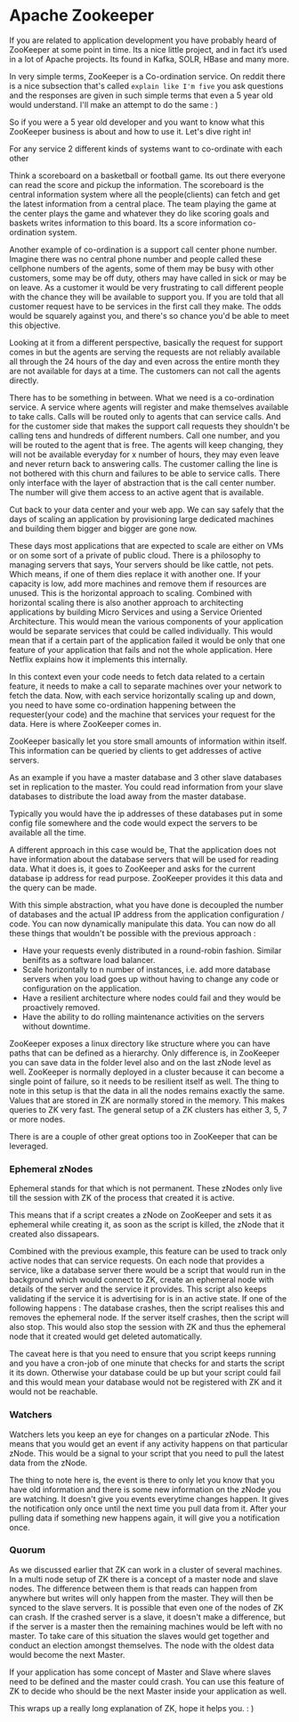 # Apache Zookeeper
If you are related to application development you have probably heard of ZooKeeper at some point in time. Its a nice little project, and in fact it’s used in a lot of Apache projects. Its found in Kafka, SOLR, HBase and many more.

In very simple terms, ZooKeeper is a Co-ordination service. On reddit there is a nice subsection that's called `explain like I'm five` you ask questions and the responses are given in such simple terms that even a 5 year old would understand. I'll make an attempt to do the same : )

So if you were a 5 year old developer and you want to know what this ZooKeeper business is about and how to use it. Let's dive right in!

For any service
2 different kinds of systems want to co-ordinate with each other

Think a scoreboard on a basketball or football game. Its out there everyone can read the score and pickup the information. The scoreboard is the central information system where all the people(clients) can fetch and get the latest information from a central place. The team playing the game at the center plays the game and whatever they do like scoring goals and baskets writes information to this board. Its a score information co-ordination system.

Another example of co-ordination is a support call center phone number. Imagine there was no central phone number and people called these cellphone numbers of the agents, some of them may be busy with other customers, some may be off duty, others may have called in sick or may be on leave. As a customer it would be very frustrating to call different people with the chance they will be available to support you. If you are told that all customer request have to be services in the first call they make. The odds would be squarely against you, and there's so chance you'd be able to meet this objective.

Looking at it from a different perspective, basically the request for support comes in but the agents are serving the requests are not reliably available all through the 24 hours of the day and even across the entire month they are not available for days at a time. The customers can not call the agents directly.

There has to be something in between. What we need is a co-ordination service. A service where agents will register and make themselves available to take calls. Calls will be routed only to agents that can service calls. And for the customer side that makes the support call requests they shouldn't be calling tens and hundreds of different numbers. Call one number, and you will be routed to the agent that is free.  The agents will keep changing, they will not be available everyday for x number of hours, they may even leave and never return back to answering calls. The customer calling the line is not bothered with this churn and failures to be able to service calls. There only interface with the layer of abstraction that is the call center number. The number will give them access to an active agent that is available.

Cut back to your data center and your web app. We can say safely that the days of scaling an application by provisioning large dedicated machines and building them bigger and bigger are gone now.

These days most applications that are expected to scale are either on VMs or on some sort of a private of public cloud.  There is a philosophy to managing servers that says, Your servers should be like cattle, not pets. Which means, if one of them dies replace it with another one. If your capacity is low, add more machines and remove them if resources are unused. This is the horizontal approach to scaling. Combined with horizontal scaling there is also another approach to architecting applications by building Micro Services and using a Service Oriented Architecture. This would mean the various components of your application would be separate services that could be called individually. This would mean that if a certain part of the application failed it would be only that one feature of your application that fails and not the whole application. Here Netflix explains how it implements this internally.

In this context even your code needs to fetch data related to a certain feature, it needs to make a call to separate machines over your network to fetch the data. Now, with each service horizontally scaling up and down, you need to have some co-ordination happening between the requester(your code) and the machine that services your request for the data. Here is where ZooKeeper comes in.

ZooKeeper basically let you store small amounts of information within itself. This information can be queried by clients to get addresses of active servers.

As an example if you have a master database and 3 other slave databases set in replication to the master. You could read information from your slave databases to distribute the load away from the master database.

Typically you would have the ip addresses of these databases put in some config file somewhere and the code would expect the servers to be available all the time.

A different approach in this case would be, That the application does not have information about the database servers that will be used for reading data. What it does is, it goes to ZooKeeper and asks for the current database ip address for read purpose. ZooKeeper provides it this data and the query can be made.

With this simple abstraction, what you have done is decoupled the number of databases and the actual IP address from the application configuration / code. You can now dynamically manipulate this data. You can now do all these things that wouldn't be possible with the previous approach :
- Have your requests evenly distributed in a round-robin fashion. Similar benifits as a software load balancer.
- Scale horizontally to n number of instances, i.e. add more database servers when you load goes up without having to change any code or configuration on the application.
- Have a resilient architecture where nodes could fail and they would be proactively removed.
- Have the ability to do rolling maintenance activities on the servers without downtime.


ZooKeeper exposes a linux directory like structure where you can have paths that can be defined as a hierarchy. Only difference is, in ZooKeeper you can save data in the folder level also and on the last zNode level as well. ZooKeeper is normally deployed in a cluster because it can become a single point of failure, so it needs to be resilient itself as well. The thing to note in this setup is that the data in all the nodes remains exactly the same. Values that are stored in ZK are normally stored in the memory. This makes queries to ZK very fast. The general setup of a ZK clusters has either 3, 5, 7 or more nodes.

There is are a couple of other great options too in ZooKeeper that can be leveraged.

### Ephemeral zNodes
Ephemeral stands for that which is not permanent. These zNodes only live till the session with ZK of the process that created it is active.

This means that if a script creates a zNode on ZooKeeper and sets it as ephemeral while creating it, as soon as the script is killed, the zNode that it created also dissapears.

Combined with the previous example, this feature can be used to track only active nodes that can service requests. On each node that provides a service, like a database server there would be a script that would run in the background which would connect to ZK, create an ephemeral node with details of the server and the service it provides. This script also keeps validating if the service it is advertising for is in an active state. If one of the following happens :
The database crashes, then the script realises this and removes the ephemeral node.
If the server itself crashes, then the script will also stop. This would also stop the session with ZK and thus the ephemeral node that it created would get deleted automatically.

The caveat here is that you need to ensure that you script keeps running and you have a cron-job of one minute that checks for and starts the script it its down. Otherwise your database could be up but your script could fail and this would mean your database would not be registered with ZK and it would not be reachable.




### Watchers
Watchers lets you keep an eye for changes on a particular zNode. This means that you would get an event if any activity happens on that particular zNode. This would be a signal to your script that you need to pull the latest data from the zNode.  

The thing to note here is, the event is there to only let you know that you have old information and there is some new information on the zNode you are watching. It doesn't give you events everytime changes happen. It gives the notification only once until the next time you pull data from it. After your pulling data if something new happens again, it will give you a notification once.

### Quorum
As we discussed earlier that ZK can work in a cluster of several machines. In a multi node setup of ZK there is a concept of a master node and slave nodes. The difference between them is that reads can happen from anywhere but writes will only happen from the master. They will then be synced to the slave servers. It is possible that even one of the nodes of ZK can crash. If the crashed server is a slave, it doesn't make a difference, but if the server is a master then the remaining machines would be left with no master. To take care of this situation the slaves would get together and conduct an election amongst themselves. The node with the oldest data would become the next Master.

If your application has some concept of Master and Slave where slaves need to be defined and the master could crash. You can use this feature of ZK to decide who should be the next Master inside your application as well.

This wraps up a really long explanation of ZK, hope it helps you. : )
